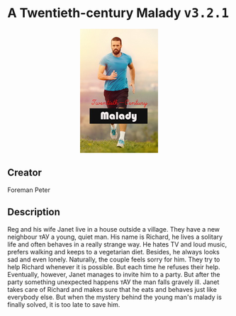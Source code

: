 
# A Twentieth-century Malady <kbd>v3.2.1</kbd>

<center>
  <img src="./cover-1024.jpg"/>
</center>

## Creator
Foreman Peter

## Description
Reg and his wife Janet live in a house outside a village. They have a new neighbour тАУ a young, quiet man. His name is Richard, he lives a solitary life and often behaves in a really strange way. He hates TV and loud music, prefers walking and keeps to a vegetarian diet. Besides, he always looks sad and even lonely. Naturally, the couple feels sorry for him. They try to help Richard whenever it is possible. But each time he refuses their help. Eventually, however, Janet manages to invite him to a party. But after the party something unexpected happens тАУ the man falls gravely ill. Janet takes care of Richard and makes sure that he eats and behaves just like everybody else. But when the mystery behind the young man's malady is finally solved, it is too late to save him.
